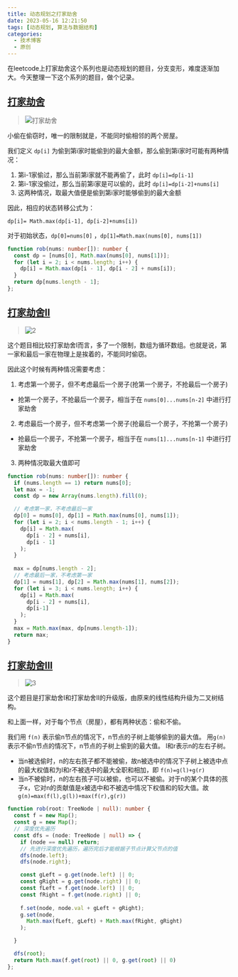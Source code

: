 ```yaml
---
title: 动态规划之打家劫舍
date: 2023-05-16 12:21:50
tags: [动态规划, 算法与数据结构]
categories:
  - 技术博客
  - 原创
---
```


在leetcode上打家劫舍这个系列也是动态规划的题目，分支变形，难度逐渐加大。今天整理一下这个系列的题目，做个记录。

<!--more-->

## [打家劫舍](https://leetcode.cn/problems/house-robber/description/)
> ![打家劫舍](https://img.coolcao.site/file/6e55d4a3221475adaf8b1.png)

小偷在偷窃时，唯一的限制就是，不能同时偷相邻的两个房屋。

我们定义 `dp[i]` 为偷到第i家时能偷到的最大金额，那么偷到第i家时可能有两种情况：
1. 第i-1家偷过，那么当前第i家就不能再偷了，此时 `dp[i]=dp[i-1]`
2. 第i-1家没偷过，那么当前第i家是可以偷的，此时 `dp[i]=dp[i-2]+nums[i]`
3. 这两种情况，取最大值便是偷到第i家时能够偷到的最大金额

因此，相应的状态转移公式为：

```
dp[i]= Math.max(dp[i-1], dp[i-2]+nums[i])
```

对于初始状态，`dp[0]=nums[0]` ，`dp[1]=Math.max(nums[0], nums[1])`


```ts
function rob(nums: number[]): number {
  const dp = [nums[0], Math.max(nums[0], nums[1])];
  for (let i = 2; i < nums.length; i++) {
    dp[i] = Math.max(dp[i - 1], dp[i - 2] + nums[i]);
  }
  return dp[nums.length - 1];
};
```


## [打家劫舍II](https://leetcode.cn/problems/house-robber-ii/description/)
> ![2](https://img.coolcao.site/file/6ad4dd0bba2e4eb39f389.png)

这个题目相比较打家劫舍I而言，多了一个限制，数组为循环数组。也就是说，第一家和最后一家在物理上是挨着的，不能同时偷窃。

因此这个时候有两种情况需要考虑：
1. 考虑第一个房子，但不考虑最后一个房子(抢第一个房子，不抢最后一个房子)
  - 抢第一个房子，不抢最后一个房子，相当于在 `nums[0]...nums[n-2]` 中进行打家劫舍
2. 考虑最后一个房子，但不考虑第一个房子(抢最后一个房子，不抢第一个房子)
  - 抢最后一个房子，不抢第一个房子，相当于在 `nums[1]...nums[n-1]` 中进行打家劫舍
3. 两种情况取最大值即可

```ts
function rob(nums: number[]): number {
  if (nums.length == 1) return nums[0];
  let max = -1;
  const dp = new Array(nums.length).fill(0);

  // 考虑第一家，不考虑最后一家
  dp[0] = nums[0], dp[1] = Math.max(nums[0], nums[1]);
  for (let i = 2; i < nums.length - 1; i++) {
    dp[i] = Math.max(
      dp[i - 2] + nums[i],
      dp[i - 1]
    );
  }
  
  max = dp[nums.length - 2];
  // 考虑最后一家，不考虑第一家
  dp[1] = nums[1], dp[2] = Math.max(nums[1], nums[2]);
  for (let i = 3; i < nums.length; i++) {
    dp[i] = Math.max(
      dp[i - 2] + nums[i],
      dp[i-1]
    );
  }
  max = Math.max(max, dp[nums.length-1]);
  return max;
}
```

## [打家劫舍III](https://leetcode.cn/problems/house-robber-iii/description/)
> ![3](https://img.coolcao.site/file/21e715603d55f6edac7af.png)


这个题目是打家劫舍I和打家劫舍II的升级版，由原来的线性结构升级为二叉树结构。

和上面一样，对于每个节点（房屋），都有两种状态：偷和不偷。

我们用 `f(n)` 表示偷n节点的情况下，n节点的子树上能够偷到的最大值。
用`g(n)`表示不偷n节点的情况下，n节点的子树上偷到的最大值。
l和r表示n的左右子树。

- 当n被选偷时，n的左右孩子都不能被偷，故n被选中的情况下子树上被选中点的最大权值和为l和r不被选中的最大全职和相加，即 `f(n)=g(l)+g(r)`
- 当n不被偷时，n的左右孩子可以被偷，也可以不被偷。对于n的某个具体的孩子x，它对n的贡献值是x被选中和不被选中情况下权值和的较大值。故 `g(n)=max(f(l),g(l))+max(f(r),g(r))`


```ts
function rob(root: TreeNode | null): number {
  const f = new Map();
  const g = new Map();
  // 深度优先遍历
  const dfs = (node: TreeNode | null) => {
    if (node == null) return;
    // 先进行深度优先遍历，遍历完后才能根据子节点计算父节点的值
    dfs(node.left);
    dfs(node.right);

    const gLeft = g.get(node.left) || 0;
    const gRight = g.get(node.right) || 0;
    const fLeft = f.get(node.left) || 0;
    const fRight = f.get(node.right) || 0;
    
    f.set(node, node.val + gLeft + gRight);
    g.set(node,
      Math.max(fLeft, gLeft) + Math.max(fRight, gRight)
    );

  }

  dfs(root);
  return Math.max(f.get(root) || 0, g.get(root) || 0)
};
```
